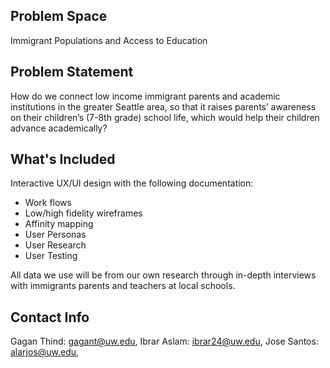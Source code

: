 ## Problem Space

Immigrant Populations and Access to Education 

## Problem Statement

How do we connect low income immigrant parents and academic institutions in the greater Seattle area, so that it raises parents’ awareness on their children’s (7-8th grade) school life, which would help their children advance academically?

## What's Included

Interactive UX/UI design with the following documentation:
- Work flows
- Low/high fidelity wireframes
- Affinity mapping
- User Personas
- User Research
- User Testing

All data we use will be from our own research through in-depth interviews with immigrants parents and teachers at local schools. 

## Contact Info

Gagan Thind: gagant@uw.edu,
Ibrar Aslam: ibrar24@uw.edu,
Jose Santos: alarjos@uw.edu,
